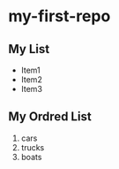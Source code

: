 # my-first-repo

<!--
hi
-->

## My List
 - Item1
 - Item2
 - Item3

## My Ordred List
  1. cars
  2. trucks
  3. boats 
